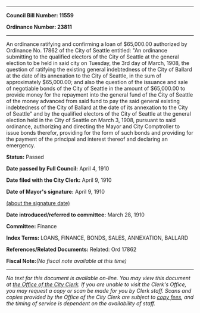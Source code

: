 

********

**Council Bill Number: 11559**
   
**Ordinance Number: 23811**
********

 An ordinance ratifying and confirming a loan of $65,000.00 authorized by Ordinance No. 17862 of the City of Seattle entitled: "An ordinance submitting to the qualified electors of the City of Seattle at the general election to be held in said city on Tuesday, the 3rd day of March, 1908, the question of ratifying the existing general indebtedness of the City of Ballard at the date of its annexation to the City of Seattle, in the sum of approximately $65,000.00; and also the question of the issuance and sale of negotiable bonds of the City of Seattle in the amount of $65,000.00 to provide money for the repayment into the general fund of the City of Seattle of the money advanced from said fund to pay the said general existing indebtedness of the City of Ballard at the date of its annexation to the City of Seattle" and by the qualified electors of the City of Seattle at the general election held in the City of Seattle on March 3, 1908, pursuant to said ordinance, authorizing and directing the Mayor and City Comptroller to issue bonds therefor, providing for the form of such bonds and providing for the payment of the principal and interest thereof and declaring an emergency.

**Status:** Passed
   
**Date passed by Full Council:** April 4, 1910
   
**Date filed with the City Clerk:** April 9, 1910
   
**Date of Mayor's signature:** April 9, 1910
   
[(about the signature date)](/~public/approvaldate.htm)
   
   
   
**Date introduced/referred to committee:** March 28, 1910
   
**Committee:** Finance
   
   
**Index Terms:** LOANS, FINANCE, BONDS, SALES, ANNEXATION, BALLARD

**References/Related Documents:** Related: Ord 17862

**Fiscal Note:**_(No fiscal note available at this time)_
********

_No text for this document is available on-line. You may view this document at [the Office of the City Clerk](http://www.seattle.gov/leg/clerk/contactUs.htm). If you are unable to visit the Clerk's Office, you may request a copy or scan be made for you by Clerk staff. Scans and copies provided by the Office of the City Clerk are subject to [copy fees](http://clerk.seattle.gov/~public/clerkfees.htm), and the timing of service is dependent on the availability of staff._

